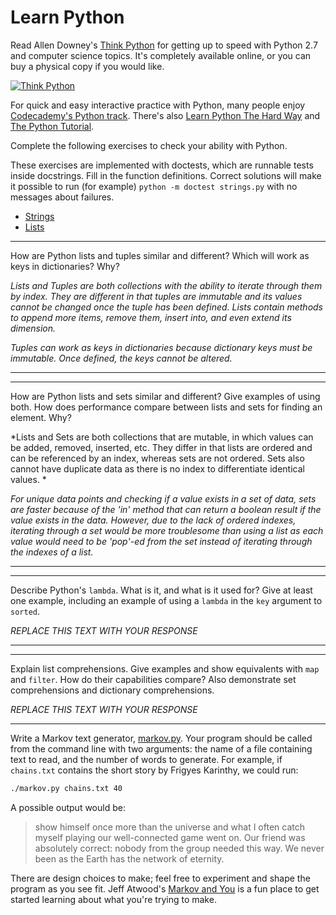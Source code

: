 # Learn Python

Read Allen Downey's [Think Python](http://www.greenteapress.com/thinkpython/) for getting up to speed with Python 2.7 and computer science topics. It's completely available online, or you can buy a physical copy if you would like.

[![Think Python](img/think_python.png)](http://www.greenteapress.com/thinkpython/)

For quick and easy interactive practice with Python, many people enjoy [Codecademy's Python track](http://www.codecademy.com/en/tracks/python). There's also [Learn Python The Hard Way](http://learnpythonthehardway.org/book/) and [The Python Tutorial](https://docs.python.org/2/tutorial/).

Complete the following exercises to check your ability with Python.

These exercises are implemented with doctests, which are runnable tests inside docstrings. Fill in the function definitions. Correct solutions will make it possible to run (for example) `python -m doctest strings.py` with no messages about failures.

 * [Strings](python/strings.py)
 * [Lists](python/lists.py)


---

How are Python lists and tuples similar and different? Which will work as keys in dictionaries? Why?

*Lists and Tuples are both collections with the ability to iterate through them by index. They are different in that tuples are immutable and its values cannot be changed once the tuple has been defined. Lists contain methods to append more items, remove them, insert into, and even extend its dimension.*

*Tuples can work as keys in dictionaries because dictionary keys must be immutable. Once defined, the keys cannot be altered.*

---


---

How are Python lists and sets similar and different? Give examples of using both. How does performance compare between lists and sets for finding an element. Why?

*Lists and Sets are both collections that are mutable, in which values can be added, removed, inserted, etc. They differ in that lists are ordered and can be referenced by an index, whereas sets are not ordered. Sets also cannot have duplicate data as there is no index to differentiate identical values. *

*For unique data points and checking if a value exists in a set of data, sets are faster because of the 'in' method that can return a boolean result if the value exists in the data. However, due to the lack of ordered indexes, iterating through a set would be more troublesome than using a list as each value would need to be 'pop'-ed from the set instead of iterating through the indexes of a list.*

---


---

Describe Python's `lambda`. What is it, and what is it used for? Give at least one example, including an example of using a `lambda` in the `key` argument to `sorted`.

*REPLACE THIS TEXT WITH YOUR RESPONSE*

---


---

Explain list comprehensions. Give examples and show equivalents with `map` and `filter`. How do their capabilities compare? Also demonstrate set comprehensions and dictionary comprehensions.

*REPLACE THIS TEXT WITH YOUR RESPONSE*

---


Write a Markov text generator, [markov.py](python/markov.py). Your program should be called from the command line with two arguments: the name of a file containing text to read, and the number of words to generate. For example, if `chains.txt` contains the short story by Frigyes Karinthy, we could run:

```bash
./markov.py chains.txt 40
```

A possible output would be:

> show himself once more than the universe and what I often catch myself playing our well-connected game went on. Our friend was absolutely correct: nobody from the group needed this way. We never been as the Earth has the network of eternity.

There are design choices to make; feel free to experiment and shape the program as you see fit. Jeff Atwood's [Markov and You](http://blog.codinghorror.com/markov-and-you/) is a fun place to get started learning about what you're trying to make.

